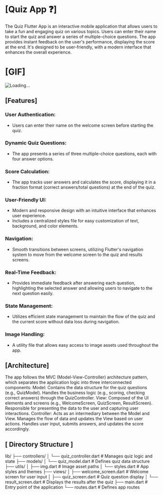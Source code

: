 # [Quiz App ❓]
The Quiz Flutter App is an interactive mobile application that allows users to take a fun and engaging quiz on various topics. Users can enter their name to start the quiz and answer a series of multiple-choice questions. The app provides instant feedback on the user's performance, displaying the score at the end. It's designed to be user-friendly, with a modern interface that enhances the overall experience.

# [GIF]
![Loading...](Gif/Gif.gif)

## [Features]
### User Authentication:
- Users can enter their name on the welcome screen before starting the quiz.
### Dynamic Quiz Questions:
- The app presents a series of three multiple-choice questions, each with four answer options.
### Score Calculation:
- The app tracks user answers and calculates the score, displaying it in a fraction format (correct answers/total questions) at the end of the quiz.
### User-Friendly UI:
- Modern and responsive design with an intuitive interface that enhances user experience.
- Includes a centralized styles file for easy customization of text, background, and color elements.
### Navigation:
- Smooth transitions between screens, utilizing Flutter's navigation system to move from the welcome screen to the quiz and results screens.
### Real-Time Feedback:
- Provides immediate feedback after answering each question, highlighting the selected answer and allowing users to navigate to the next question easily.
### State Management:
- Utilizes efficient state management to maintain the flow of the quiz and the current score without data loss during navigation.
### Image Handling:
- A utility file that allows easy access to image assets used throughout the app.

## [Architecture]
The app follows the MVC (Model-View-Controller) architecture pattern, which separates the application logic into three interconnected components:
Model:
Contains the data structure for the quiz questions (e.g., QuizModel).
Handles the business logic (e.g., scoring, checking correct answers) through the QuizController.
View:
Composed of the UI elements and screens (e.g., WelcomeScreen, QuizScreen, ResultScreen).
Responsible for presenting the data to the user and capturing user interactions.
Controller:
Acts as an intermediary between the Model and View.
Manages the flow of data and updates the View based on user actions.
Handles user input, submits answers, and updates the score accordingly.
## [ Directory Structure ]
lib/
├── controllers/
│   └── quiz_controller.dart   # Manages quiz logic and state
├── models/
│   └── quiz_model.dart        # Defines quiz data structure
├── utils/
│   ├── img.dart               # Image asset paths
│   └── styles.dart            # App styles and themes
├── views/
│   ├── welcome_screen.dart     # Welcome screen for user input
│   ├── quiz_screen.dart        # Quiz question display
│   └── result_screen.dart      # Displays the results after the quiz
├── main.dart                   # Entry point of the application
└── routes.dart                 # Defines app routes
